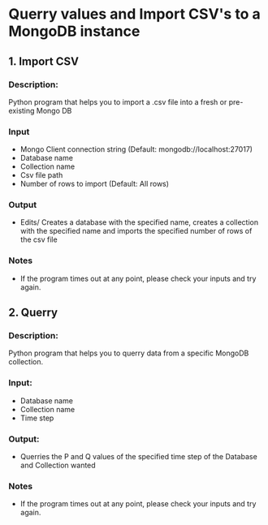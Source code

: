# Querry values and Import CSV's to a MongoDB instance
## 1. Import CSV
### Description:
Python program that helps you to import a .csv file into a fresh or pre-existing Mongo DB
### Input
  - Mongo Client connection string (Default: mongodb://localhost:27017)
  - Database name
  - Collection name
  - Csv file path
  - Number of rows to import (Default: All rows)
### Output
  - Edits/ Creates a database with the specified name, creates a collection with the specified name
    and imports the specified number of rows of the csv file
### Notes
  - If the program times out at any point, please check your inputs and try again.

## 2. Querry
### Description:
Python program that helps you to querry data from a specific MongoDB collection.
### Input:
  - Database name
  - Collection name
  - Time step
### Output:
  - Querries the P and Q values of the specified time step of the Database and Collection wanted
### Notes
  - If the program times out at any point, please check your inputs and try again.
